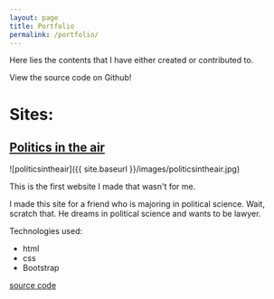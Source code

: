 ```yaml
---
layout: page
title: Portfolio
permalink: /portfolio/
---
```


Here lies the contents that I have either created or contributed to. 

View the source code on Github!



# Sites: 

## [Politics in the air](http://politicsintheair.com/)

![politicsintheair]({{ site.baseurl }}/images/politicsintheair.jpg)

This is the first website I made that wasn't for me. 

I made this site for a friend who is majoring in political science. Wait, scratch that. He dreams in political science and wants to be lawyer. 

Technologies used: 

+ html
+ css 
+ Bootstrap

[source code](https://github.com/rankdoby/Politics-in-the-air)